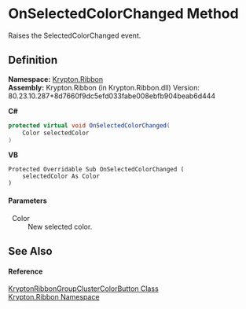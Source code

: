 # OnSelectedColorChanged Method


Raises the SelectedColorChanged event.



## Definition
**Namespace:** <a href="1e9bc734-cff9-e9b8-f013-94cdac669794.md">Krypton.Ribbon</a>  
**Assembly:** Krypton.Ribbon (in Krypton.Ribbon.dll) Version: 80.23.10.287+8d7660f9dc5efd033fabe008ebfb904beab6d444

**C#**
``` C#
protected virtual void OnSelectedColorChanged(
	Color selectedColor
)
```
**VB**
``` VB
Protected Overridable Sub OnSelectedColorChanged ( 
	selectedColor As Color
)
```



#### Parameters
<dl><dt>  Color</dt><dd>New selected color.</dd></dl>

## See Also


#### Reference
<a href="11637402-9f93-e6c3-d391-f6486719dd91.md">KryptonRibbonGroupClusterColorButton Class</a>  
<a href="1e9bc734-cff9-e9b8-f013-94cdac669794.md">Krypton.Ribbon Namespace</a>  
